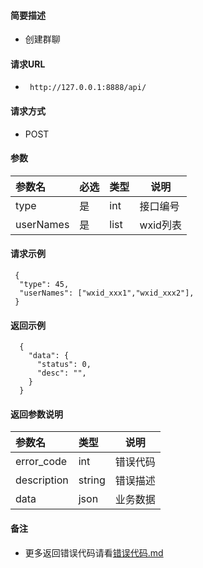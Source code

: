 
#### 简要描述

- 创建群聊

#### 请求URL
- ` http://127.0.0.1:8888/api/`
  
#### 请求方式
- POST 

#### 参数

| 参数名       | 必选 | 类型   | 说明     |   
|:----------|:---|:-----|--------|   
| type      | 是  | int  | 接口编号   |   
| userNames | 是  | list | wxid列表 |   

#### 请求示例

```
 {
  "type": 45,
  "userNames": ["wxid_xxx1","wxid_xxx2"],
 } 
```

#### 返回示例 

``` 
  {
    "data": {
      "status": 0,
      "desc": "",
    }
  }
```

#### 返回参数说明 

| 参数名         | 类型     | 说明   |   
|:------------|:-------|------|   
| error_code  | int    | 错误代码 |   
| description | string | 错误描述 |   
| data        | json   | 业务数据 |   

#### 备注 

- 更多返回错误代码请看[错误代码.md](../错误代码.md)






